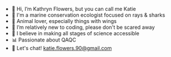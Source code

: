 - 👋 Hi, I’m Kathryn Flowers, but you can call me Katie
- 🦈 I'm a marine conservation ecologist focused on rays & sharks
- 🦇 Animal lover, especially things with wings
- 👻 I’m relatively new to coding, please don't be scared away
- 💞️ I believe in making all stages of science accessible
- 📊 Passionate about QAQC
- 📧 Let's chat! katie.flowers.90@gmail.com

<!---
Kathryn-Flowers/Kathryn-Flowers is a ✨ special ✨ repository because its `README.md` (this file) appears on your GitHub profile.
You can click the Preview link to take a look at your changes.
--->
